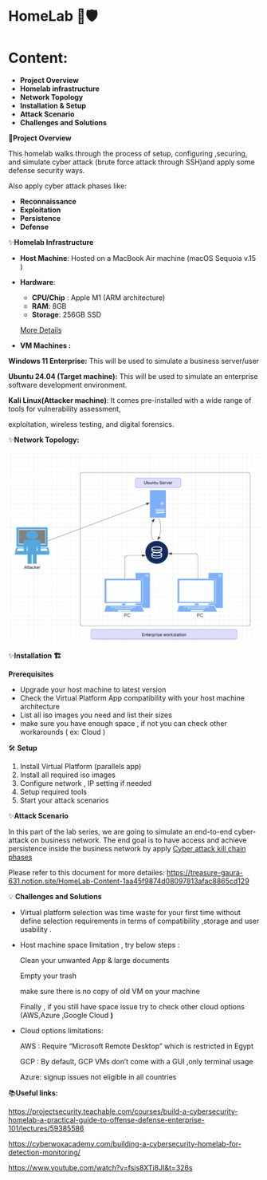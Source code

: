 # HomeLab 🔐🛡️ 
# Content:

- **Project Overview**
- **Homelab infrastructure**
- **Network Topology**
- **Installation & Setup**
- **Attack Scenario**
- **Challenges and Solutions**

🚀**Project Overview**

This homelab walks through the process of setup, configuring ,securing, and simulate cyber attack (brute force attack through SSH)and apply some defense security ways.

Also apply cyber attack phases like:

- **Reconnaissance**
- **Exploitation** 
- **Persistence** 
- **Defense** 

✨**Homelab Infrastructure**

- **Host Machine**: Hosted on a MacBook Air machine (macOS Sequoia v.15 )
- **Hardware**:
    - **CPU/Chip** : Apple M1  (ARM architecture)
    - **RAM**: 8GB
    - **Storage**: 256GB SSD

  [More Details](https://support.apple.com/en-us/111883)  

- **VM Machines :**

**Windows 11 Enterprise:** This will be used to simulate a business server/user 

**Ubuntu 24.04 (Target machine):** This will be used to simulate an enterprise software development environment.

**Kali Linux(Attacker machine)**: It comes pre-installed with a wide range of tools for vulnerability assessment,

exploitation, wireless testing, and digital forensics.

✨**Network Topology:**

![HomeLab](./ntwTopology.png)


✨**Installation 🏗️**

**Prerequisites**

- Upgrade your host machine to latest version
- Check the Virtual Platform App compatibility with your host machine architecture
- List all iso images you need and list their sizes
- make sure you have enough space , if not you can check other workarounds ( ex: Cloud )

🛠️ **Setup**

1. Install Virtual Platform (parallels app)
2. Install all required iso images 
3. Configure network , IP setting if needed
4. Setup required tools
5. Start your attack scenarios

✨**Attack Scenario** 

In this part of the lab series, we are going to simulate an end-to-end cyber-attack on business network. The end goal is to have access and achieve persistence inside the business network by apply [Cyber attack kill chain phases](https://www.lockheedmartin.com/en-us/capabilities/cyber/cyber-kill-chain.html) 

Please refer to this document for more detailes:
https://treasure-gaura-631.notion.site/HomeLab-Content-1aa45f9874d08097813afac8865cd129


💡 **Challenges and Solutions**

- Virtual platform selection was time waste for your first time without define selection requirements in terms of compatibility ,storage and user usability .

- Host machine space limitation , try below steps :

     Clean your unwanted App & large documents

     Empty your trash 

     make sure there is no copy of old VM on your machine

     Finally , if you still have space issue try to check other cloud options (AWS,Azure ,Google Cloud **)**

- Cloud options limitations:

    AWS : Require “Microsoft Remote Desktop” which is restricted in Egypt 

   GCP : By default, GCP VMs don’t come with a GUI ,only terminal usage

   Azure: signup issues not eligible in all countries 

📚**Useful links:**

https://projectsecurity.teachable.com/courses/build-a-cybersecurity-homelab-a-practical-guide-to-offense-defense-enterprise-101/lectures/59385586

https://cyberwoxacademy.com/building-a-cybersecurity-homelab-for-detection-monitoring/

https://www.youtube.com/watch?v=fsjs8XTi8JI&t=326s

